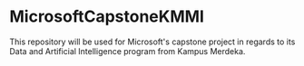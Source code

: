 # MicrosoftCapstoneKMMI
This repository will be used for Microsoft's capstone project in regards to its Data and Artificial Intelligence program from Kampus Merdeka. 
